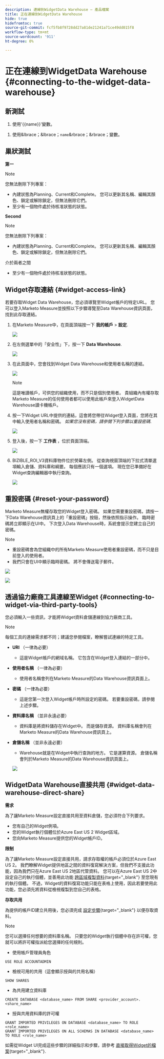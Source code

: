 ```yaml
---
description: 連線到WidgetData Warehouse — 產品檔案
title: 正在連線到WidgetData Warehouse
hide: true
hidefromtoc: true
source-git-commit: fcf5fb8f9728dd27a81de21241a71ce49dd015f8
workflow-type: tm+mt
source-wordcount: '911'
ht-degree: 0%

---
```


# 正在連線到WidgetData Warehouse {#connecting-to-the-widget-data-warehouse}

## 新測試

<ol><li>使用'{{name}}'變數。</li></ol>

<ol><li>使用&amp;lbrace；&amp;lbrace；<code>name</code>&amp;rbrace；&amp;rbrace；變數。</li></ol>

## 巢狀測試

**第一**

>[!NOTE]
>
>您無法刪除下列專案：
>
>* 內建狀態為Planning、Current和Complete。 您可以更新其名稱、編輯其顏色、鎖定或解除鎖定，但無法刪除它們。
>* 至少有一個物件處於待核准狀態的狀態。

**Second**

>[!NOTE]
>
>您無法刪除下列專案：
>
>* 內建狀態為Planning、Current和Complete。 您可以更新其名稱、編輯其顏色、鎖定或解除鎖定，但無法刪除它們。
>
>  介於兩者之間
>
>* 至少有一個物件處於待核准狀態的狀態。

## Widget存取連結 {#widget-access-link}

若要存取Widget Data Warehouse，您必須導覽至Widget帳戶的特定URL。  您可以登入Marketo Measure並按照以下步驟導覽至Data Warehouse資訊頁面，找到此存取連結。

1. 在Marketo Measure中，在頁面頂端按一下 **我的帳戶** > **設定**.

   ![](assets/adobe-logo-old.png)

1. 在左側選單中的「安全性」下，按一下 **Data Warehouse**.

   ![](assets/adobe-logo-old.png)

1. 在此頁面中，您會找到Widget Data Warehouse和使用者名稱的連結。

   ![](assets/adobe-logo-old.png)

   >[!NOTE]
   >
   >這是唯讀帳戶，可供您的組織使用，而不只是個別使用者。 貴組織內有權存取Marketo Measure的任何使用者都可以使用此帳戶來登入WidgetData Warehouse讀卡機帳戶。

1. 按一下Widget URL中提供的連結，這會將您帶往Widget登入頁面，您將在其中輸入使用者名稱和密碼。 _如果您沒有密碼，請參閱下列步驟以重設密碼_.

   ![](assets/adobe-logo-old.png)

1. 登入後，按一下 **工作表** ，位於頁面頂端。

   ![](assets/adobe-logo-old.png)

1. BIZIBLE_ROI_V3資料庫物件位於熒幕左側。  從查詢視窗頂端的下拉式清單選項輸入倉儲、資料庫和綱要。  每個應該只有一個選項。  現在您已準備好在Widget查詢編輯器中執行查詢。

   ![](assets/adobe-logo-old.png)

## 重設密碼 {#reset-your-password}

Marketo Measure無權存取您的Widget登入密碼。  如果您需要重設密碼，請按一下Data Warehouse資訊頁上的「重設密碼」按鈕，然後依照指示操作。 臨時密碼將立即顯示在UI中。 下次登入Data Warehouse時，系統會提示您建立自己的密碼。

>[!NOTE]
>
>* 重設密碼會為您組織中的所有Marketo Measure使用者重設密碼，而不只是目前登入的使用者。
>* 我們只會在UI中顯示臨時密碼。 將不會傳送電子郵件。

![](assets/adobe-logo-old.png)

![](assets/adobe-logo-old.png)

## 透過協力廠商工具連線至Widget {#connecting-to-widget-via-third-party-tools}

您必須輸入一些資訊，才能將Widget資料倉儲連線到協力廠商工具。

>[!NOTE]
>
>每個工具的連線需求都不同；建議您參閱檔案，瞭解嘗試連線的特定工具。

* **URI** （一律為必要）
   * 這是Widget帳戶的網域名稱。  它包含在Widget登入連結的一部分中。
* **使用者名稱** （一律為必要）
   * 使用者名稱會列在Marketo Measure的Data Warehouse資訊頁面上。
* **密碼** （一律為必要）
   * 這是您第一次登入Widget帳戶時所設定的密碼。  若要重設密碼，請參閱上述步驟。
* **資料庫名稱** （並非永遠必要）
   * 資料庫是將資料儲存在Widget中。 而是儲存資源。 資料庫名稱會列在Marketo Measure的Data Warehouse資訊頁上。
* **倉儲名稱** （並非永遠必要）
   * Warehouse就是在Widget中執行查詢的地方。 它是運算資源。  倉儲名稱會列於Marketo Measure的Data Warehouse資訊頁面上。

  ![](assets/adobe-logo-old.png)

## WidgetData Warehouse直接共用 {#widget-data-warehouse-direct-share}

**需求**

為了讓Marketo Measure設定直接共用至資料倉儲，您必須符合下列要求。

* 您有自己的Widget例項。
* 您的Widget執行個體位於Azure East US 2 Widget區域。
* 您向Marketo Measure提供您的Widget帳戶ID。

**限制**

為了讓Marketo Measure設定直接共用，請求存取權的帳戶必須位於Azure East US 2。 我們瞭解Widget提供地區之間的資料復寫解決方案，但我們不支援此功能，因為我們只在Azure East US 2地區代管資料。 您可以在Azure East US 2中設定自己的執行個體，並善用此功能 [跨區域複製資料](https://docs.widget.com/en/user-guide/secure-data-sharing-across-regions-plaforms.html){target="_blank"} 至您現有的執行個體。 不過，Widget的資料復寫功能只能在表格上使用，因此若要使用此功能，您必須先將資料從檢視複製到您自己的表格。

**存取共用**

為提供的帳戶ID建立共用後，您必須完成 [設定步驟](https://docs.widget.com/en/user-guide/data-share-consumers.html){target="_blank"} 以便存取資料。

>[!NOTE]
>
>您可以選擇任何想要的資料庫名稱。 只要您的Widget執行個體中存在許可權，您就可以將許可權指派給您選擇的任何規則。

* 使用帳戶管理員角色

```
USE ROLE ACCOUNTADMIN
```

* 檢視可用的共用（這會顯示授與的共用名稱）

```
SHOW SHARES
```

* 為共用建立資料庫

```
CREATE DATABASE <database_name> FROM SHARE <provider_account>.<share_name>
```

* 授與共用資料庫的許可權

```
GRANT IMPORTED PRIVILEGES ON DATABASE <database_name> TO ROLE <role_name>
GRANT IMPORTED PRIVILEGES ON ALL SCHEMAS IN DATABASE <database_name> TO ROLE <role_name>
```

如需從Widget UI完成這些步驟的詳細指示和步驟，請參考 [直接取得Widget的檔案](https://docs.widget.com/en/user-guide/data-share-consumers.html){target="_blank"}.

